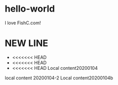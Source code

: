 # hello-world
I love FishC.com!
# NEW LINE
* <<<<<<< HEAD
* <<<<<<< HEAD
* <<<<<<< HEAD
Local content20200104

local content 20200104-2
Local content20200104b

